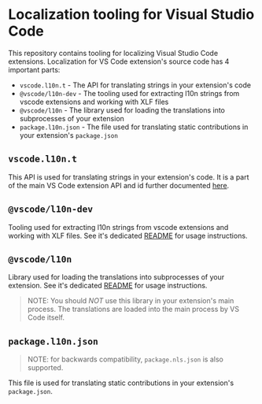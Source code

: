 # Localization tooling for Visual Studio Code

This repository contains tooling for localizing Visual Studio Code extensions. Localization for VS Code extension's source code has 4 important parts:

* `vscode.l10n.t` - The API for translating strings in your extension's code
* `@vscode/l10n-dev` - The tooling used for extracting l10n strings from vscode extensions and working with XLF files
* `@vscode/l10n` - The library used for loading the translations into subprocesses of your extension
* `package.l10n.json` - The file used for translating static contributions in your extension's `package.json`

## `vscode.l10n.t`

This API is used for translating strings in your extension's code. It is a part of the main VS Code extension API and id further documented [here](https://code.visualstudio.com/api/references/vscode-api#env).

## `@vscode/l10n-dev`

Tooling used for extracting l10n strings from vscode extensions and working with XLF files. See it's dedicated [README](./l10n-dev) for usage instructions.

## `@vscode/l10n`

Library used for loading the translations into subprocesses of your extension. See it's dedicated [README](./l10n) for usage instructions.

> NOTE: You should _NOT_ use this library in your extension's main process. The translations are loaded into the main process by VS Code itself.

## `package.l10n.json`

> NOTE: for backwards compatibility, `package.nls.json` is also supported.

This file is used for translating static contributions in your extension's `package.json`.
